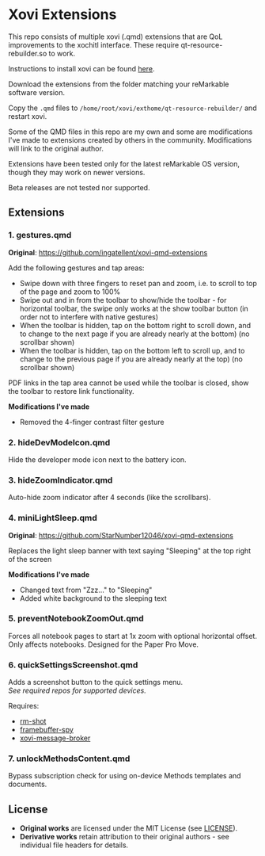 # Xovi Extensions

This repo consists of multiple xovi (.qmd) extensions that are QoL improvements to the xochitl interface. These require qt-resource-rebuilder.so to work.

Instructions to install xovi can be found [here](https://github.com/asivery/rmpp-xovi-extensions/blob/master/INSTALL.MD). 

Download the extensions from the folder matching your reMarkable software version. 

Copy the `.qmd` files to `/home/root/xovi/exthome/qt-resource-rebuilder/` and restart xovi.

Some of the QMD files in this repo are my own and some are modifications I've made to extensions created by others in the community. Modifications will link to the original author.

Extensions have been tested only for the latest reMarkable OS version, though they may work on newer versions.

Beta releases are not tested nor supported.

## Extensions

### 1. gestures.qmd
**Original**: https://github.com/ingatellent/xovi-qmd-extensions

Add the following gestures and tap areas:
- Swipe down with three fingers to reset pan and zoom, i.e. to scroll to top of the page and zoom to 100%
- Swipe out and in from the toolbar to show/hide the toolbar - for horizontal toolbar, the swipe only works at the show toolbar button (in order not to interfere with native gestures)
- When the toolbar is hidden, tap on the bottom right to scroll down, and to change to the next page if you are already nearly at the bottom) (no scrollbar shown)
- When the toolbar is hidden, tap on the bottom left to scroll up, and to change to the previous page if you are already nearly at the top) (no scrollbar shown)

PDF links in the tap area cannot be used while the toolbar is closed, show the toolbar to restore link functionality.

**Modifications I've made**
 - Removed the 4-finger contrast filter gesture

### 2. hideDevModeIcon.qmd
Hide the developer mode icon next to the battery icon.

### 3. hideZoomIndicator.qmd
Auto-hide zoom indicator after 4 seconds (like the scrollbars).

### 4. miniLightSleep.qmd
**Original**: https://github.com/StarNumber12046/xovi-qmd-extensions

Replaces the light sleep banner with text saying "Sleeping" at the top right of the screen

**Modifications I've made**
- Changed text from "Zzz..." to "Sleeping"
- Added white background to the sleeping text

### 5. preventNotebookZoomOut.qmd
Forces all notebook pages to start at 1x zoom with optional horizontal offset. Only affects notebooks. Designed for the Paper Pro Move.

### 6. quickSettingsScreenshot.qmd
Adds a screenshot button to the quick settings menu.  
_See required repos for supported devices._

Requires:
- [rm-shot](https://github.com/rmitchellscott/rm-shot)
- [framebuffer-spy](https://github.com/asivery/rm-xovi-extensions)
- [xovi-message-broker](https://github.com/asivery/rm-xovi-extensions)

### 7. unlockMethodsContent.qmd
Bypass subscription check for using on-device Methods templates and documents.

## License

- **Original works** are licensed under the MIT License (see [LICENSE](LICENSE)).
- **Derivative works** retain attribution to their original authors - see individual file headers for details.

